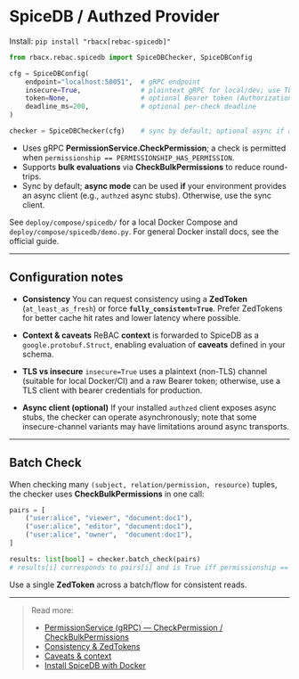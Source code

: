 # SpiceDB / Authzed Provider

Install: `pip install "rbacx[rebac-spicedb]"`

```python
from rbacx.rebac.spicedb import SpiceDBChecker, SpiceDBConfig

cfg = SpiceDBConfig(
    endpoint="localhost:50051",  # gRPC endpoint
    insecure=True,               # plaintext gRPC for local/dev; use TLS in prod
    token=None,                  # optional Bearer token (Authorization: Bearer <token>)
    deadline_ms=200,             # optional per-check deadline
)

checker = SpiceDBChecker(cfg)    # sync by default; optional async if available
```

* Uses gRPC **PermissionService.CheckPermission**; a check is permitted when `permissionship == PERMISSIONSHIP_HAS_PERMISSION`.
* Supports **bulk evaluations** via **CheckBulkPermissions** to reduce round-trips.
* Sync by default; **async mode** can be used **if** your environment provides an async client (e.g., `authzed` async stubs). Otherwise, use the sync client.

See `deploy/compose/spicedb/` for a local Docker Compose and `deploy/compose/spicedb/demo.py`.
For general Docker install docs, see the official guide.

---

## Configuration notes

* **Consistency**
  You can request consistency using a **ZedToken** (`at_least_as_fresh`) or force **`fully_consistent=True`**. Prefer ZedTokens for better cache hit rates and lower latency where possible.

* **Context & caveats**
  ReBAC **context** is forwarded to SpiceDB as a `google.protobuf.Struct`, enabling evaluation of **caveats** defined in your schema.

* **TLS vs insecure**
  `insecure=True` uses a plaintext (non-TLS) channel (suitable for local Docker/CI) and a raw Bearer token; otherwise, use a TLS client with bearer credentials for production.

* **Async client (optional)**
  If your installed `authzed` client exposes async stubs, the checker can operate asynchronously; note that some insecure-channel variants may have limitations around async transports.

---

## Batch Check

When checking many `(subject, relation/permission, resource)` tuples, the checker uses **CheckBulkPermissions** in one call:

```python
pairs = [
    ("user:alice", "viewer", "document:doc1"),
    ("user:alice", "editor", "document:doc1"),
    ("user:alice", "owner",  "document:doc1"),
]

results: list[bool] = checker.batch_check(pairs)
# results[i] corresponds to pairs[i] and is True iff permissionship == HAS_PERMISSION
```

Use a single **ZedToken** across a batch/flow for consistent reads.

---

> Read more:
> * [PermissionService (gRPC) — CheckPermission / CheckBulkPermissions](https://buf.build/authzed/api/file/main%3Aauthzed/api/v1/permission_service.proto)
> * [Consistency & ZedTokens](https://authzed.com/docs/spicedb/concepts/consistency)
> * [Caveats & context](https://authzed.com/docs/spicedb/concepts/caveats)
> * [Install SpiceDB with Docker](https://authzed.com/docs/spicedb/getting-started/install/docker)
